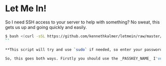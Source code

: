 # Let Me In!

So I need SSH access to your server to help with something? No sweat, this gets us up and going quickly and easily.

```sh
$ bash <(curl -sSL https://github.com/kennethkalmer/letmein/raw/master/letmein.sh) PASSKEY_NAME
``

**This script will try and use `sudo` if needed, so enter your password when prompted.**

So, this goes both ways. Firstly you should use the _PASSKEY_NAME_ I've given you, or it won't work at all. Secondly, you understand this gives me **sudo** on your box.

